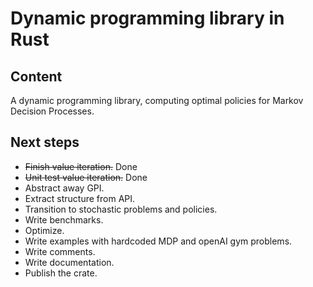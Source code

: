 # Dynamic programming library in Rust

## Content

A dynamic programming library, computing optimal policies for Markov Decision Processes.

## Next steps

* ~~Finish value iteration.~~ Done
* ~~Unit test value iteration.~~ Done
* Abstract away GPI.
* Extract structure from API.
* Transition to stochastic problems and policies.
* Write benchmarks.
* Optimize.
* Write examples with hardcoded MDP and openAI gym problems.
* Write comments.
* Write documentation.
* Publish the crate.
